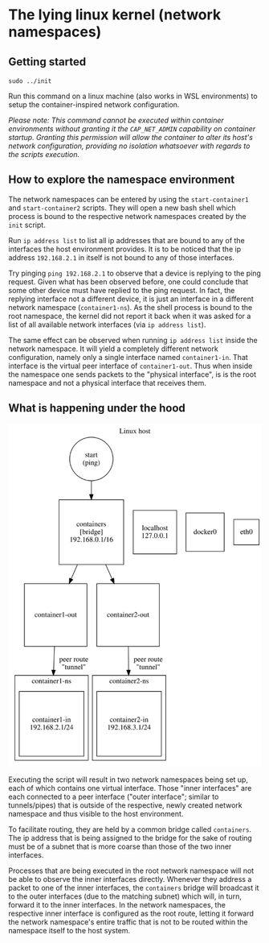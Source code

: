# The lying linux kernel (network namespaces)

## Getting started

```shell
sudo ../init
```

Run this command on a linux machine (also works in WSL environments) to setup the container-inspired network configuration.

_Please note: This command cannot be executed within container environments without granting it the `CAP_NET_ADMIN` capability on container startup.
Granting this permission will allow the container to alter its host's network configuration, providing no isolation whatsoever with regards to the scripts execution._

## How to explore the namespace environment

The network namespaces can be entered by using the `start-container1` and `start-container2` scripts.
They will open a new bash shell which process is bound to the respective network namespaces created by the `init` script.

Run `ip address list` to list all ip addresses that are bound to any of the interfaces the host environment provides.
It is to be noticed that the ip address `192.168.2.1` in itself is not bound to any of those interfaces.

Try pinging `ping 192.168.2.1` to observe that a device is replying to the ping request.
Given what has been observed before, one could conclude that some other device must have replied to the ping request.
In fact, the replying interface not a different device, it is just an interface in a different network namespace (`container1-ns`).
As the shell process is bound to the root namespace, the kernel did not report it back when it was asked for a list of all available network interfaces (via `ip address list`).

The same effect can be observed when running `ip address list` inside the network namespace.
It will yield a completely different network configuration, namely only a single interface named `container1-in`.
That interface is the virtual peer interface of `container1-out`.
Thus when inside the namespace one sends packets to the "physical interface", is is the root namespace and not a physical interface that receives them.

## What is happening under the hood

![overview of available network interfaces](./overview.svg)

Executing the script will result in two network namespaces being set up, each of which contains one virtual interface.
Those "inner interfaces" are each connected to a peer interface ("outer interface"; similar to tunnels/pipes) that is outside of the respective, newly created network namespace and thus visible to the host environment.

To facilitate routing, they are held by a common bridge called `containers`.
The ip address that is being assigned to the bridge for the sake of routing must be of a subnet that is more coarse than those of the two inner interfaces.

Processes that are being executed in the root network namespace will not be able to observe the inner interfaces directly.
Whenever they address a packet to one of the inner interfaces, the `containers` bridge will broadcast it to the outer interfaces (due to the matching subnet) which will, in turn, forward it to the inner interfaces.
In the network namespaces, the respective inner interface is configured as the root route, letting it forward the network namespace's entire traffic that is not to be routed within the namespace itself to the host system.
